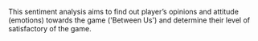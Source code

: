 This sentiment analysis aims to find out player’s opinions
and attitude (emotions) towards the game ('Between Us')
and determine their level of satisfactory of the game.
